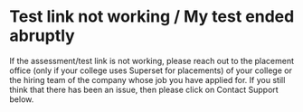 # Test link not working / My test ended abruptly

If the assessment/test link is not working, please reach out to the placement office \(only if your college uses Superset for placements\) of your college or the hiring team of the company whose job you have applied for. If you still think that there has been an issue, then please click on Contact Support below.



